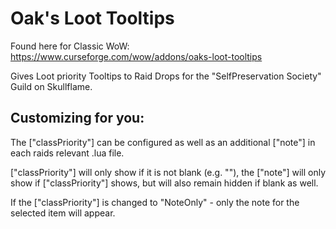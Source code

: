 # Oak's Loot Tooltips

Found here for Classic WoW: https://www.curseforge.com/wow/addons/oaks-loot-tooltips

Gives Loot priority Tooltips to Raid Drops for the "SelfPreservation Society" Guild on Skullflame.

## **Customizing for you:**

The ["classPriority"] can be configured as well as an additional ["note"] in each raids relevant .lua file.

["classPriority"] will only show if it is not blank (e.g. ""), the ["note"] will only show if ["classPriority"] shows, but will also remain hidden if blank as well.

If the ["classPriority"] is changed to "NoteOnly" - only the note for the selected item will appear.
